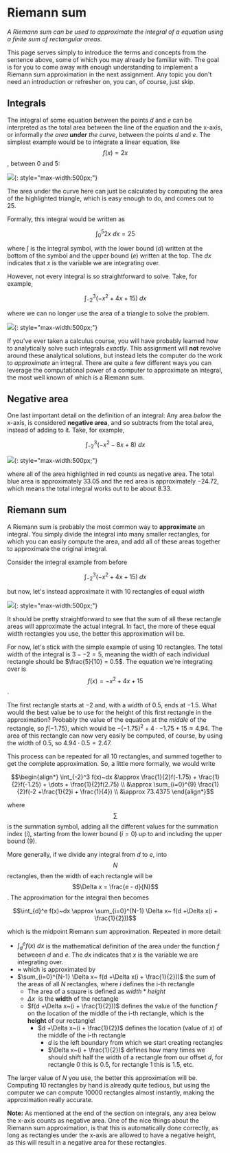 # Riemann sum

*A Riemann sum can be used to approximate the integral of a equation using a
finite sum of rectangular areas.*

This page serves simply to introduce the terms and concepts from the sentence
above, some of which you may already be familiar with. The goal is for you to
come away with enough understanding to implement a Riemann sum approximation in
the next assignment. Any topic you don't need an introduction or refresher on,
you can, of course, just skip.

## Integrals

The integral of some equation between the points $d$ and $e$ can be interpreted
as the total area between the line of the equation and the x-axis, or
informally *the area **under** the curve*, between the points $d$ and $e$.
The simplest example would be to integrate a linear equation, like
$$f(x) = 2x$$, between 0 and 5:

![](../../../assets/linear.png){: style="max-width:500px;"}

The area under the curve here can just be calculated by computing the area of
the highlighted triangle, which is easy enough to do, and comes out to $25$.

Formally, this integral would be written as

$$\int_{0}^5 2x~dx = 25$$

where $\int$ is the integral symbol, with the lower bound ($d$) written at the
bottom of the symbol and the upper bound ($e$) written at the top. The $dx$
indicates that $x$ is the variable we are integrating over.

However, not every integral is so straightforward to solve. Take, for example,

$$\int_{-2}^3 (-x^2 + 4x + 15)~dx$$

where we can no longer use the area of a triangle to solve the problem.

![](../../../assets/quadratic.png){: style="max-width:500px;"}

If you've ever taken a calculus course, you will have probably learned how to
analytically solve such integrals *exactly*. This assignment will **not** revolve
around these analytical solutions, but instead lets the computer do the
work to *approximate* an integral. There are quite a few different ways you can
leverage the computational power of a computer to approximate an integral, the
most well known of which is a Riemann sum.

## Negative area

One last important detail on the definition of an integral: Any area *below*
the x-axis, is considered **negative area**, and so subtracts from the
total area, instead of adding to it. Take, for example,

$$\int_{-2}^3 (-x^2 - 8x + 8)~dx$$

![](../../../assets/negative.png){: style="max-width:500px;"}

where all of the area highlighted in red counts as negative area. The total
blue area is approximately $33.05$ and the red area is approximately $-24.72$,
which means the total integral works out to be about $8.33$.

## Riemann sum

A Riemann sum is probably the most common way to **approximate** an integral.
You simply divide the integral into many smaller rectangles, for which you can
easily compute the area, and add all of these areas together to approximate the
original integral.

Consider the integral example from before

$$\int_{-2}^3 (-x^2 + 4x + 15)~dx$$

but now, let's instead approximate it with 10 rectangles of equal width

![](../../../assets/riemann.png){: style="max-width:500px;"}

It should be pretty straightforward to see that the sum of all these rectangle
areas will approximate the actual integral. In fact, the more of these equal
width rectangles you use, the better this approximation will be.

For now, let's stick with the simple example of using 10 rectangles. The total
width of the integral is $3 - -2 = 5$, meaning the width of each individual
rectangle should be $\frac{5}{10} = 0.5$. The equation we're integrating over
is $$f(x) = -x^2 + 4x + 15$$.

The first rectangle starts at $-2$ and, with a width of $0.5$, ends at $-1.5$.
What would the best value be to use for the height of this first rectangle in
the approximation? Probably the value of the equation at the *middle* of the
rectangle, so $f(-1.75)$, which would be $-(-1.75)^2 + 4 \cdot -1.75 + 15 \approx
4.94$. The area of this rectangle can now very easily be computed, of course, by
using the width of $0.5$, so $4.94 \cdot 0.5 = 2.47$.

This process can be repeated for all 10 rectangles, and summed together to get
the complete approximation. So, a little more formally, we would write

$$\begin{align*}
    \int_{-2}^3 f(x)~dx &\approx \frac{1}{2}f(-1.75) +
        \frac{1}{2}f(-1.25) + \dots + \frac{1}{2}f(2.75) \\
    &\approx \sum_{i=0}^{9} \frac{1}{2}f(-2 +\frac{1}{2}i + \frac{1}{4}) \\
    &\approx 73.4375
\end{align*}$$

where $$\sum$$ is the summation symbol, adding all the different values for the
summation index ($i$), starting from the lower bound ($i=0$) up to and
including the upper bound ($9$).

More generally, if we divide any integral from $d$ to $e$, into $$N$$
rectangles, then the width of each rectangle will be $$\Delta x = \frac{e -
d}{N}$$. The approximation for the integral then becomes

$$\int_{d}^e f(x)~dx \approx \sum_{i=0}^{N-1} \Delta x~ f(d +\Delta x(i +
\frac{1}{2}))$$

which is the midpoint Riemann sum approximation. Repeated in more detail:

- $\int_{d}^e f(x)~dx$ is the mathematical definition of the area under the function $f$ betweeen $d$ and $e$. The $dx$
indicates that $x$ is the variable we are integrating over.
- $\approx$ which is approximated by
- $\sum_{i=0}^{N-1} \Delta x~ f(d +\Delta x(i + \frac{1}{2}))$ the sum of the areas of all $N$ rectangles, where $i$ defines the i-th rectangle
  - The area of a square is defined as $width * height$
  - $\Delta x~$ is the **width** of the rectangle
  - $f(d +\Delta x~(i + \frac{1}{2}))$ defines the value of the function $f$ on the location of the middle of the i-th rectangle, which is the **height** of our rectangle!
    - $d +\Delta x~(i + \frac{1}{2})$ defines the location (value of $x$) of the middle of the i-th rectangle
      - $d$ is the left boundary from which we start creating rectangles
      - $\Delta x~(i + \frac{1}{2})$ defines how many times we should shift half the width of a rectangle from our offset $d$, for rectangle 0 this is 0.5, for rectangle 1 this is 1.5, etc. 

The larger value of $N$ you use, the better this approximation will be.
Computing 10 rectangles by hand is already quite tedious, but using the
computer we can compute $10000$ rectangles almost instantly, making the
approximation really accurate.

**Note:** As mentioned at the end of the section on integrals, any area below
the x-axis counts as negative area. One of the nice things about the Riemann
sum approximation, is that this is automatically done correctly, as long as
rectangles under the x-axis are allowed to have a negative height, as this will
result in a negative area for these rectangles.
